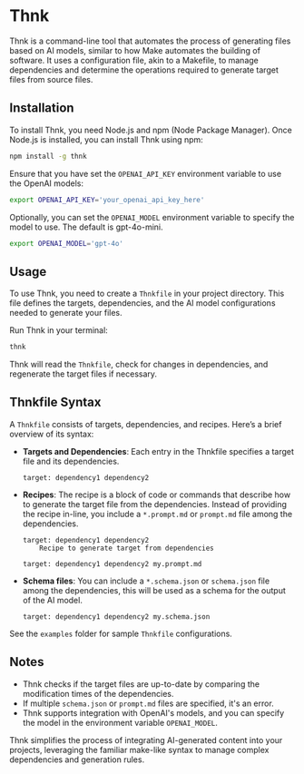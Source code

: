 # Thnk

Thnk is a command-line tool that automates the process of generating files based on AI models, similar to how Make automates the building of software. It uses a configuration file, akin to a Makefile, to manage dependencies and determine the operations required to generate target files from source files.

## Installation

To install Thnk, you need Node.js and npm (Node Package Manager). Once Node.js is installed, you can install Thnk using npm:

```bash
npm install -g thnk
```

Ensure that you have set the `OPENAI_API_KEY` environment variable to use the OpenAI models:

```bash
export OPENAI_API_KEY='your_openai_api_key_here'
```

Optionally, you can set the `OPENAI_MODEL` environment variable to specify the model to use. The default is gpt-4o-mini.

```bash
export OPENAI_MODEL='gpt-4o'
```

## Usage

To use Thnk, you need to create a `Thnkfile` in your project directory. This file defines the targets, dependencies, and the AI model configurations needed to generate your files.

Run Thnk in your terminal:

```bash
thnk
```

Thnk will read the `Thnkfile`, check for changes in dependencies, and regenerate the target files if necessary.

## Thnkfile Syntax

A `Thnkfile` consists of targets, dependencies, and recipes. Here’s a brief overview of its syntax:

- **Targets and Dependencies**: Each entry in the Thnkfile specifies a target file and its dependencies.

  ```
  target: dependency1 dependency2
  ```

- **Recipes**: The recipe is a block of code or commands that describe how to generate the target file from the dependencies. Instead of providing the recipe in-line, you include a `*.prompt.md` or `prompt.md` file among the dependencies.

  ```
  target: dependency1 dependency2
      Recipe to generate target from dependencies
  ```

  ```
  target: dependency1 dependency2 my.prompt.md
  ```

- **Schema files**: You can include a `*.schema.json` or `schema.json` file among the dependencies, this will be used as a schema for the output of the AI model.

  ```
  target: dependency1 dependency2 my.schema.json
  ```

See the `examples` folder for sample `Thnkfile` configurations.

## Notes

- Thnk checks if the target files are up-to-date by comparing the modification times of the dependencies.
- If multiple `schema.json` or `prompt.md` files are specified, it's an error.
- Thnk supports integration with OpenAI's models, and you can specify the model in the environment variable `OPENAI_MODEL`.

Thnk simplifies the process of integrating AI-generated content into your projects, leveraging the familiar make-like syntax to manage complex dependencies and generation rules.

